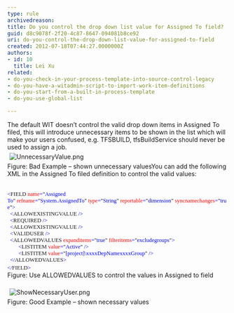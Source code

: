 ```yaml
---
type: rule
archivedreason: 
title: Do you control the drop down list value for Assigned To field?
guid: d8c9078f-2f20-4c87-8647-094081b8ce92
uri: do-you-control-the-drop-down-list-value-for-assigned-to-field
created: 2012-07-18T07:44:27.0000000Z
authors:
- id: 10
  title: Lei Xu
related:
- do-you-check-in-your-process-template-into-source-control-legacy
- do-you-have-a-witadmin-script-to-import-work-item-definitions
- do-you-start-from-a-built-in-process-template
- do-you-use-global-list

---
```



The default WIT doesn’t control the valid drop down
items in Assigned To filed, this will introduce unnecessary items to be shown
in the list which will make your users confused, e.g. TFSBUILD, tfsBuildService
should never be used to assign a job.<br><img src="/TFS/RulesToBetterTFSCustomization/PublishingImages/UnnecessaryValue.png" alt="UnnecessaryValue.png" class="ssw-rteStyle-ImageArea" style="margin&#58;5px;" /><br><span class="ssw-rteStyle-FigureBad">Figure&#58; Bad Example – shown unnecessary</span><span class="ssw-rteStyle-FigureBad"> values</span>You can add the following XML in the Assigned To filed definition to control the valid values​&#58;​​​​
<br><excerpt class='endintro'></excerpt><br>
<div class="ssw-rteStyle-CodeArea"><span style="font-size&#58;9.5pt;font-family&#58;consolas;color&#58;blue;">&lt;</span><span style="font-size&#58;9.5pt;font-family&#58;consolas;">FIE​LD</span><span style="font-size&#58;9.5pt;font-family&#58;consolas;color&#58;blue;">&#160;</span><span style="font-size&#58;9.5pt;font-family&#58;consolas;color&#58;red;">name</span><span style="font-size&#58;9.5pt;font-family&#58;consolas;color&#58;blue;">=</span><span style="font-size&#58;9.5pt;font-family&#58;consolas;color&#58;black;">&quot;</span><span style="font-size&#58;9.5pt;font-family&#58;consolas;color&#58;blue;">Assigned To</span><span style="font-size&#58;9.5pt;font-family&#58;consolas;color&#58;black;">&quot;</span><span style="font-size&#58;9.5pt;font-family&#58;consolas;color&#58;blue;">&#160;</span><span style="font-size&#58;9.5pt;font-family&#58;consolas;color&#58;red;">refname</span><span style="font-size&#58;9.5pt;font-family&#58;consolas;color&#58;blue;">=</span><span style="font-size&#58;9.5pt;font-family&#58;consolas;color&#58;black;">&quot;</span><span style="font-size&#58;9.5pt;font-family&#58;consolas;color&#58;blue;">System.AssignedTo</span><span style="font-size&#58;9.5pt;font-family&#58;consolas;color&#58;black;">&quot;</span><span style="font-size&#58;9.5pt;font-family&#58;consolas;color&#58;blue;">&#160;</span><span style="font-size&#58;9.5pt;font-family&#58;consolas;color&#58;red;">type</span><span style="font-size&#58;9.5pt;font-family&#58;consolas;color&#58;blue;">=</span><span style="font-size&#58;9.5pt;font-family&#58;consolas;color&#58;black;">&quot;</span><span style="font-size&#58;9.5pt;font-family&#58;consolas;color&#58;blue;">String</span><span style="font-size&#58;9.5pt;font-family&#58;consolas;color&#58;black;">&quot;</span><span style="font-size&#58;9.5pt;font-family&#58;consolas;color&#58;blue;">&#160;</span><span style="font-size&#58;9.5pt;font-family&#58;consolas;color&#58;red;">reportable</span><span style="font-size&#58;9.5pt;font-family&#58;consolas;color&#58;blue;">=</span><span style="font-size&#58;9.5pt;font-family&#58;consolas;color&#58;black;">&quot;</span><span style="font-size&#58;9.5pt;font-family&#58;consolas;color&#58;blue;">dimension</span><span style="font-size&#58;9.5pt;font-family&#58;consolas;color&#58;black;">&quot;</span><span style="font-size&#58;9.5pt;font-family&#58;consolas;color&#58;blue;">&#160;</span><span style="font-size&#58;9.5pt;font-family&#58;consolas;color&#58;red;">syncnamechanges</span><span style="font-size&#58;9.5pt;font-family&#58;consolas;color&#58;blue;">=</span><span style="font-size&#58;9.5pt;font-family&#58;consolas;color&#58;black;">&quot;</span><span style="font-size&#58;9.5pt;font-family&#58;consolas;color&#58;blue;">true</span><span style="font-size&#58;9.5pt;font-family&#58;consolas;color&#58;black;">&quot;</span><span style="font-size&#58;9.5pt;font-family&#58;consolas;color&#58;blue;">&gt;<br></span><span style="font-size&#58;9.5pt;font-family&#58;consolas;color&#58;blue;">&#160; ​</span><span style="font-size&#58;9.5pt;font-family&#58;consolas;color&#58;blue;">&lt;</span><span style="font-size&#58;9.5pt;font-family&#58;consolas;">ALLOWEXISTINGVALUE</span><span style="font-size&#58;9.5pt;font-family&#58;consolas;color&#58;blue;">&#160;/&gt;<br></span><span style="font-size&#58;9.5pt;font-family&#58;consolas;color&#58;blue;">&#160;&#160;​&lt;</span><span style="font-size&#58;9.5pt;font-family&#58;consolas;">REQUIRED</span><span style="font-size&#58;9.5pt;font-family&#58;consolas;color&#58;blue;">&#160;/&gt;<br></span><span style="font-size&#58;9.5pt;font-family&#58;consolas;color&#58;blue;">&#160; &lt;</span><span style="font-size&#58;9.5pt;font-family&#58;consolas;">ALLOWEXISTINGVALUE</span><span style="font-size&#58;9.5pt;font-family&#58;consolas;color&#58;blue;">&#160;/&gt;<br></span><span style="font-size&#58;9.5pt;font-family&#58;consolas;color&#58;blue;">&#160; &lt;</span><span style="font-size&#58;9.5pt;font-family&#58;consolas;">VALIDUSER</span><span style="font-size&#58;9.5pt;font-family&#58;consolas;color&#58;blue;">&#160;/&gt;<br></span><span style="font-size&#58;9.5pt;font-family&#58;consolas;color&#58;blue;">&#160; &lt;</span><span style="font-size&#58;9.5pt;font-family&#58;consolas;">ALLOWEDVALUES</span><span style="font-size&#58;9.5pt;font-family&#58;consolas;color&#58;blue;">&#160;</span><span style="font-size&#58;9.5pt;font-family&#58;consolas;color&#58;red;">expanditems</span><span style="font-size&#58;9.5pt;font-family&#58;consolas;color&#58;blue;">=</span><span style="font-size&#58;9.5pt;font-family&#58;consolas;color&#58;black;">&quot;</span><span style="font-size&#58;9.5pt;font-family&#58;consolas;color&#58;blue;">true</span><span style="font-size&#58;9.5pt;font-family&#58;consolas;color&#58;black;">&quot;</span><span style="font-size&#58;9.5pt;font-family&#58;consolas;color&#58;blue;">&#160;</span><span style="font-size&#58;9.5pt;font-family&#58;consolas;color&#58;red;">filteritems</span><span style="font-size&#58;9.5pt;font-family&#58;consolas;color&#58;blue;">=</span><span style="font-size&#58;9.5pt;font-family&#58;consolas;color&#58;black;">&quot;</span><span style="font-size&#58;9.5pt;font-family&#58;consolas;color&#58;blue;">excludegroups</span><span style="font-size&#58;9.5pt;font-family&#58;consolas;color&#58;black;">&quot;</span><span style="font-size&#58;9.5pt;font-family&#58;consolas;color&#58;blue;">&gt;<br></span><span style="font-size&#58;9.5pt;font-family&#58;consolas;color&#58;blue;">&#160; &#160; &#160; &#160; &lt;</span><span style="font-size&#58;9.5pt;font-family&#58;consolas;">LISTITEM</span><span style="font-size&#58;9.5pt;font-family&#58;consolas;color&#58;blue;">&#160;</span><span style="font-size&#58;9.5pt;font-family&#58;consolas;color&#58;red;">value</span><span style="font-size&#58;9.5pt;font-family&#58;consolas;color&#58;blue;">=</span><span style="font-size&#58;9.5pt;font-family&#58;consolas;color&#58;black;">&quot;</span><span style="font-size&#58;9.5pt;font-family&#58;consolas;color&#58;blue;">Active</span><span style="font-size&#58;9.5pt;font-family&#58;consolas;color&#58;black;">&quot;</span><span style="font-size&#58;9.5pt;font-family&#58;consolas;color&#58;blue;">&#160;/&gt;<br></span><span style="font-size&#58;9.5pt;font-family&#58;consolas;color&#58;blue;">&#160; &#160; &#160; &#160; &lt;</span><span style="font-size&#58;9.5pt;font-family&#58;consolas;">LISTITEM</span><span style="font-size&#58;9.5pt;font-family&#58;consolas;color&#58;blue;">&#160;</span><span style="font-size&#58;9.5pt;font-family&#58;consolas;color&#58;red;">value</span><span style="font-size&#58;9.5pt;font-family&#58;consolas;color&#58;blue;">=</span><span style="font-size&#58;9.5pt;font-family&#58;consolas;color&#58;black;">&quot;</span><span style="font-size&#58;9.5pt;font-family&#58;consolas;color&#58;blue;">[project]\xxxxDepNamexxxxGroup</span><span style="font-size&#58;9.5pt;font-family&#58;consolas;color&#58;black;">&quot;</span><span style="font-size&#58;9.5pt;font-family&#58;consolas;color&#58;blue;">&#160;/&gt;<br></span><span style="font-size&#58;9.5pt;font-family&#58;consolas;color&#58;blue;">&#160; &lt;/</span><span style="font-size&#58;9.5pt;font-family&#58;consolas;">ALLOWEDVALUES</span><span style="font-size&#58;9.5pt;font-family&#58;consolas;color&#58;blue;">&gt;<br></span><span style="font-size&#58;9.5pt;font-family&#58;consolas;color&#58;blue;">&lt;/</span><span style="font-size&#58;9.5pt;font-family&#58;consolas;">FIELD</span><span style="font-size&#58;9.5pt;font-family&#58;consolas;color&#58;blue;">&gt;​</span>&#160;​<span style="color&#58;blue;font-family&#58;consolas;font-size&#58;9.5pt;">&#160; &#160;</span></div>
<div><span class="ssw-rteStyle-FigureNormal">Figure&#58; Use ALLOWEDVALUES to control the values in Assigned to field<br><br><img src="/TFS/RulesToBetterTFSCustomization/PublishingImages/ShowNecessaryUser.png" alt="ShowNecessaryUser.png" class="ssw-rteStyle-ImageArea" style="margin&#58;5px;" /><br><span class="ssw-rteStyle-FigureGood">Figure&#58; Good Example – shown necessary values</span></span></div>


